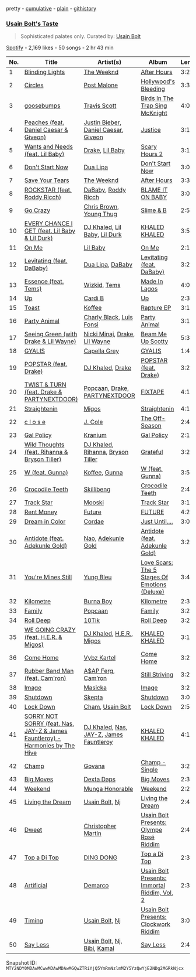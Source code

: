 pretty - [cumulative](/playlists/cumulative/37i9dQZF1DX6Bb2CGbkkCE.md) - [plain](/playlists/plain/37i9dQZF1DX6Bb2CGbkkCE) - [githistory](https://github.githistory.xyz/mackorone/spotify-playlist-archive/blob/main/playlists/plain/37i9dQZF1DX6Bb2CGbkkCE)

### [Usain Bolt's Taste](https://open.spotify.com/playlist/37i9dQZF1DX6Bb2CGbkkCE)

> Sophisticated palates only\. Curated by: <a href="https://open.spotify.com/artist/2PIYZpNwZRt8BDALIFazZh?si=s0u7SNJXQQ\-JKMPH3p8dSw">Usain Bolt</a>

[Spotify](https://open.spotify.com/user/spotify) - 2,169 likes - 50 songs - 2 hr 43 min

| No. | Title | Artist(s) | Album | Length |
|---|---|---|---|---|
| 1 | [Blinding Lights](https://open.spotify.com/track/0VjIjW4GlUZAMYd2vXMi3b) | [The Weeknd](https://open.spotify.com/artist/1Xyo4u8uXC1ZmMpatF05PJ) | [After Hours](https://open.spotify.com/album/4yP0hdKOZPNshxUOjY0cZj) | 3:20 |
| 2 | [Circles](https://open.spotify.com/track/21jGcNKet2qwijlDFuPiPb) | [Post Malone](https://open.spotify.com/artist/246dkjvS1zLTtiykXe5h60) | [Hollywood's Bleeding](https://open.spotify.com/album/4g1ZRSobMefqF6nelkgibi) | 3:35 |
| 3 | [goosebumps](https://open.spotify.com/track/6gBFPUFcJLzWGx4lenP6h2) | [Travis Scott](https://open.spotify.com/artist/0Y5tJX1MQlPlqiwlOH1tJY) | [Birds In The Trap Sing McKnight](https://open.spotify.com/album/42WVQWuf1teDysXiOupIZt) | 4:03 |
| 4 | [Peaches \(feat\. Daniel Caesar & Giveon\)](https://open.spotify.com/track/4iJyoBOLtHqaGxP12qzhQI) | [Justin Bieber](https://open.spotify.com/artist/1uNFoZAHBGtllmzznpCI3s), [Daniel Caesar](https://open.spotify.com/artist/20wkVLutqVOYrc0kxFs7rA), [Giveon](https://open.spotify.com/artist/4fxd5Ee7UefO4CUXgwJ7IP) | [Justice](https://open.spotify.com/album/5dGWwsZ9iB2Xc3UKR0gif2) | 3:18 |
| 5 | [Wants and Needs \(feat\. Lil Baby\)](https://open.spotify.com/track/65OVbaJR5O1RmwOQx0875b) | [Drake](https://open.spotify.com/artist/3TVXtAsR1Inumwj472S9r4), [Lil Baby](https://open.spotify.com/artist/5f7VJjfbwm532GiveGC0ZK) | [Scary Hours 2](https://open.spotify.com/album/5LuoozUhs2pl3glZeAJl89) | 3:12 |
| 6 | [Don't Start Now](https://open.spotify.com/track/6WrI0LAC5M1Rw2MnX2ZvEg) | [Dua Lipa](https://open.spotify.com/artist/6M2wZ9GZgrQXHCFfjv46we) | [Don't Start Now](https://open.spotify.com/album/0ix3XtPV1LwmZADsprKxcp) | 3:03 |
| 7 | [Save Your Tears](https://open.spotify.com/track/5QO79kh1waicV47BqGRL3g) | [The Weeknd](https://open.spotify.com/artist/1Xyo4u8uXC1ZmMpatF05PJ) | [After Hours](https://open.spotify.com/album/4yP0hdKOZPNshxUOjY0cZj) | 3:35 |
| 8 | [ROCKSTAR \(feat\. Roddy Ricch\)](https://open.spotify.com/track/7ytR5pFWmSjzHJIeQkgog4) | [DaBaby](https://open.spotify.com/artist/4r63FhuTkUYltbVAg5TQnk), [Roddy Ricch](https://open.spotify.com/artist/757aE44tKEUQEqRuT6GnEB) | [BLAME IT ON BABY](https://open.spotify.com/album/623PL2MBg50Br5dLXC9E9e) | 3:01 |
| 9 | [Go Crazy](https://open.spotify.com/track/1IIKrJVP1C9N7iPtG6eOsK) | [Chris Brown](https://open.spotify.com/artist/7bXgB6jMjp9ATFy66eO08Z), [Young Thug](https://open.spotify.com/artist/50co4Is1HCEo8bhOyUWKpn) | [Slime & B](https://open.spotify.com/album/7fZKtzZAsfH0kzeTivu5TG) | 2:56 |
| 10 | [EVERY CHANCE I GET \(feat\. Lil Baby & Lil Durk\)](https://open.spotify.com/track/1EJIcDYXwSqipW5dFe4uJz) | [DJ Khaled](https://open.spotify.com/artist/0QHgL1lAIqAw0HtD7YldmP), [Lil Baby](https://open.spotify.com/artist/5f7VJjfbwm532GiveGC0ZK), [Lil Durk](https://open.spotify.com/artist/3hcs9uc56yIGFCSy9leWe7) | [KHALED KHALED](https://open.spotify.com/album/5kE2OAuUYGBqqzscqgBXXf) | 3:56 |
| 11 | [On Me](https://open.spotify.com/track/4Iedi94TIaB2GGb1nMB68v) | [Lil Baby](https://open.spotify.com/artist/5f7VJjfbwm532GiveGC0ZK) | [On Me](https://open.spotify.com/album/25gJpQKgXxT5CrMitr0DQO) | 2:15 |
| 12 | [Levitating \(feat\. DaBaby\)](https://open.spotify.com/track/463CkQjx2Zk1yXoBuierM9) | [Dua Lipa](https://open.spotify.com/artist/6M2wZ9GZgrQXHCFfjv46we), [DaBaby](https://open.spotify.com/artist/4r63FhuTkUYltbVAg5TQnk) | [Levitating \(feat\. DaBaby\)](https://open.spotify.com/album/04m06KhJUuwe1Q487puIud) | 3:23 |
| 13 | [Essence \(feat\. Tems\)](https://open.spotify.com/track/5FG7Tl93LdH117jEKYl3Cm) | [Wizkid](https://open.spotify.com/artist/3tVQdUvClmAT7URs9V3rsp), [Tems](https://open.spotify.com/artist/687cZJR45JO7jhk1LHIbgq) | [Made In Lagos](https://open.spotify.com/album/6HpMdN52TfJAwVbmkrFeBN) | 4:08 |
| 14 | [Up](https://open.spotify.com/track/1XXimziG1uhM0eDNCZCrUl) | [Cardi B](https://open.spotify.com/artist/4kYSro6naA4h99UJvo89HB) | [Up](https://open.spotify.com/album/5BNrcvfbLyADks4RXPW7VP) | 2:36 |
| 15 | [Toast](https://open.spotify.com/track/7sd72KZS8D59g5NmhxyHpJ) | [Koffee](https://open.spotify.com/artist/1gWjcmBsveEYMxOZ0VRi32) | [Rapture EP](https://open.spotify.com/album/0v1VLjgwVun46wA13DWUJI) | 3:11 |
| 16 | [Party Animal](https://open.spotify.com/track/5vc9YsAEBWbRVvgKUcA5vs) | [Charly Black](https://open.spotify.com/artist/5sK8BsvyDl4TFA6KaBf8or), [Luis Fonsi](https://open.spotify.com/artist/4V8Sr092TqfHkfAA5fXXqG) | [Party Animal](https://open.spotify.com/album/3eOXiZ4HVNafqio5wKJRcG) | 3:15 |
| 17 | [Seeing Green \(with Drake & Lil Wayne\)](https://open.spotify.com/track/1TZv3bujNaYz646eezRE91) | [Nicki Minaj](https://open.spotify.com/artist/0hCNtLu0JehylgoiP8L4Gh), [Drake](https://open.spotify.com/artist/3TVXtAsR1Inumwj472S9r4), [Lil Wayne](https://open.spotify.com/artist/55Aa2cqylxrFIXC767Z865) | [Beam Me Up Scotty](https://open.spotify.com/album/2upw5IrzeqKApIQZyx5o6r) | 5:39 |
| 18 | [GYALIS](https://open.spotify.com/track/7wpyrkjEgz7W1vNYDxMKrF) | [Capella Grey](https://open.spotify.com/artist/59HbaJ5E8ud7FNLGqUN1KH) | [GYALIS](https://open.spotify.com/album/7GbE1XjMbpkSxGkmUr7Ck4) | 1:45 |
| 19 | [POPSTAR \(feat\. Drake\)](https://open.spotify.com/track/6EDO9iiTtwNv6waLwa1UUq) | [DJ Khaled](https://open.spotify.com/artist/0QHgL1lAIqAw0HtD7YldmP), [Drake](https://open.spotify.com/artist/3TVXtAsR1Inumwj472S9r4) | [POPSTAR \(feat\. Drake\)](https://open.spotify.com/album/5nNtpPsSUgb9Hlb3dF1gXa) | 3:20 |
| 20 | [TWIST & TURN \(feat\. Drake & PARTYNEXTDOOR\)](https://open.spotify.com/track/27g5G3TW90FSm3YxclYpAs) | [Popcaan](https://open.spotify.com/artist/62DmErcU7dqZbJaDqwsqzR), [Drake](https://open.spotify.com/artist/3TVXtAsR1Inumwj472S9r4), [PARTYNEXTDOOR](https://open.spotify.com/artist/2HPaUgqeutzr3jx5a9WyDV) | [FIXTAPE](https://open.spotify.com/album/0fwiBiv1i0rJzdJGCaHVJi) | 4:19 |
| 21 | [Straightenin](https://open.spotify.com/track/3X2r2CnHOJeV5YekPTgBnK) | [Migos](https://open.spotify.com/artist/6oMuImdp5ZcFhWP0ESe6mG) | [Straightenin](https://open.spotify.com/album/7MFj8Fxl8OrEAOyOBSMz51) | 4:15 |
| 22 | [c l o s e](https://open.spotify.com/track/4YiY551vHi6glMtgVxuqAy) | [J\. Cole](https://open.spotify.com/artist/6l3HvQ5sa6mXTsMTB19rO5) | [The Off\-Season](https://open.spotify.com/album/4JAvwK4APPArjIsOdGoJXX) | 2:48 |
| 23 | [Gal Policy](https://open.spotify.com/track/7yJG5oJwYfom8AVXDcgFLx) | [Kranium](https://open.spotify.com/artist/1LKo6ZA3RNvKtLa6zDu32S) | [Gal Policy](https://open.spotify.com/album/5x1BzHxHcnvjru9T9iA4R8) | 2:16 |
| 24 | [Wild Thoughts \(feat\. Rihanna & Bryson Tiller\)](https://open.spotify.com/track/45XhKYRRkyeqoW3teSOkCM) | [DJ Khaled](https://open.spotify.com/artist/0QHgL1lAIqAw0HtD7YldmP), [Rihanna](https://open.spotify.com/artist/5pKCCKE2ajJHZ9KAiaK11H), [Bryson Tiller](https://open.spotify.com/artist/2EMAnMvWE2eb56ToJVfCWs) | [Grateful](https://open.spotify.com/album/3HhZbSJdhOqMSaRbEt3gtw) | 3:24 |
| 25 | [W \(feat\. Gunna\)](https://open.spotify.com/track/6xW2g0c5uSoa3S6xk9eI4j) | [Koffee](https://open.spotify.com/artist/1gWjcmBsveEYMxOZ0VRi32), [Gunna](https://open.spotify.com/artist/2hlmm7s2ICUX0LVIhVFlZQ) | [W \(feat\. Gunna\)](https://open.spotify.com/album/4CGh0wfCdEh3xZVHx8uJK5) | 3:50 |
| 26 | [Crocodile Teeth](https://open.spotify.com/track/2QXv4NKNCuqCDmOTwcOjrN) | [Skillibeng](https://open.spotify.com/artist/5FkUhnHQ0KC63549LHHtst) | [Crocodile Teeth](https://open.spotify.com/album/3f1oDLHky5itUghicXgwjg) | 2:46 |
| 27 | [Track Star](https://open.spotify.com/track/5hChuUMe5iHfjkXgzj1D4b) | [Mooski](https://open.spotify.com/artist/4NqH3V7GS0Igs1VyGMXEi8) | [Track Star](https://open.spotify.com/album/7yvSdViuYJjZwXWtSwYu3D) | 3:19 |
| 28 | [Rent Money](https://open.spotify.com/track/5W9QCBJ6Em0XWX333YrNhc) | [Future](https://open.spotify.com/artist/1RyvyyTE3xzB2ZywiAwp0i) | [FUTURE](https://open.spotify.com/album/17FBoXK1NU2rvJBbzdzw0r) | 4:25 |
| 29 | [Dream in Color](https://open.spotify.com/track/4f7BNSy2ZVeabUJtjTX3kP) | [Cordae](https://open.spotify.com/artist/0huGjMyP507tBCARyzSkrv) | [Just Until....](https://open.spotify.com/album/0mRCQ9zhXQTjXusVJfSXoW) | 3:02 |
| 30 | [Antidote \(feat\. Adekunle Gold\)](https://open.spotify.com/track/1ndeyZurGdaWqLh3srX0ia) | [Nao](https://open.spotify.com/artist/7aFTOGFDEqDtJUCziLVsVC), [Adekunle Gold](https://open.spotify.com/artist/2IK173RXLiCSQ8fhDlAb3s) | [Antidote \(feat\. Adekunle Gold\)](https://open.spotify.com/album/3KQZiAYQg3kXCKPKKNDdbX) | 3:22 |
| 31 | [You're Mines Still](https://open.spotify.com/track/3wJ1OyP3Fugmi8t41e1zQ6) | [Yung Bleu](https://open.spotify.com/artist/3KNIG74xSTc3dj0TRy7pGX) | [Love Scars: The 5 Stages Of Emotions \(Deluxe\)](https://open.spotify.com/album/2RhpPh3aaviygDMbFUa3HG) | 3:41 |
| 32 | [Kilometre](https://open.spotify.com/track/0oQgoesQJq0fRnWOY1D73g) | [Burna Boy](https://open.spotify.com/artist/3wcj11K77LjEY1PkEazffa) | [Kilometre](https://open.spotify.com/album/6Vqv0UEcqmB1mMvvxZ4Y9T) | 2:32 |
| 33 | [Family](https://open.spotify.com/track/1YRzgVYXnobOo68q4F6DEE) | [Popcaan](https://open.spotify.com/artist/62DmErcU7dqZbJaDqwsqzR) | [Family](https://open.spotify.com/album/09pESGCreuRO6zGh6Sfloy) | 3:21 |
| 34 | [Roll Deep](https://open.spotify.com/track/5I55hcZJTmdVtyJC4Sn7ae) | [10Tik](https://open.spotify.com/artist/6I1j34QzSTWe6u4qQWKYJe) | [Roll Deep](https://open.spotify.com/album/0DVnruHgsqHFIoYnmpYlc2) | 3:27 |
| 35 | [WE GOING CRAZY \(feat\. H.E.R\. & Migos\)](https://open.spotify.com/track/6BvcWv1vfVJSoWix7L5BAP) | [DJ Khaled](https://open.spotify.com/artist/0QHgL1lAIqAw0HtD7YldmP), [H.E.R.](https://open.spotify.com/artist/3Y7RZ31TRPVadSFVy1o8os), [Migos](https://open.spotify.com/artist/6oMuImdp5ZcFhWP0ESe6mG) | [KHALED KHALED](https://open.spotify.com/album/5kE2OAuUYGBqqzscqgBXXf) | 3:16 |
| 36 | [Come Home](https://open.spotify.com/track/48RxnStoXfZsH0hWuWiJ3C) | [Vybz Kartel](https://open.spotify.com/artist/2NUz5P42WqkxilbI8ocN76) | [Come Home](https://open.spotify.com/album/29K1WhYMmqwUGj3mU4Z0uc) | 3:20 |
| 37 | [Rubber Band Man \(feat\. Cam'ron\)](https://open.spotify.com/track/6YVbCxw3Yqyj4dRomrXPhl) | [A$AP Ferg](https://open.spotify.com/artist/5dHt1vcEm9qb8fCyLcB3HL), [Cam’ron](https://open.spotify.com/artist/7iMvwE8qANp3aIfAGKEAwS) | [Still Striving](https://open.spotify.com/album/0tQ7Iu6EicQTPyhYRNWjaT) | 3:25 |
| 38 | [Image](https://open.spotify.com/track/4E7Z0BHW17nBn1Q4uYRzjO) | [Masicka](https://open.spotify.com/artist/2Gzy8TYJ5xrEMDyUjZuDsK) | [Image](https://open.spotify.com/album/6F4IbgOUb0SYJ4lDxJDQzM) | 3:22 |
| 39 | [Shutdown](https://open.spotify.com/track/22okfZRLfP6hxuplYUGef6) | [Skepta](https://open.spotify.com/artist/2p1fiYHYiXz9qi0JJyxBzN) | [Shutdown](https://open.spotify.com/album/0xCAtTLLKHVXXRG3QszG7Y) | 3:08 |
| 40 | [Lock Down](https://open.spotify.com/track/1tdmgA42t9diBG4wleVU17) | [Cham](https://open.spotify.com/artist/5G8IlDlnPQPN4YmtJ6NDxK), [Usain Bolt](https://open.spotify.com/artist/2PIYZpNwZRt8BDALIFazZh) | [Lock Down](https://open.spotify.com/album/7iJDXxSGrAkRtYxChh4476) | 2:57 |
| 41 | [SORRY NOT SORRY \(feat\. Nas, JAY\-Z & James Fauntleroy\) \- Harmonies by The Hive](https://open.spotify.com/track/5OypcrFg58e4k2iYHi69ED) | [DJ Khaled](https://open.spotify.com/artist/0QHgL1lAIqAw0HtD7YldmP), [Nas](https://open.spotify.com/artist/20qISvAhX20dpIbOOzGK3q), [JAY\-Z](https://open.spotify.com/artist/3nFkdlSjzX9mRTtwJOzDYB), [James Fauntleroy](https://open.spotify.com/artist/5ooSG9S0glqP5ZrqqaHBvT) | [KHALED KHALED](https://open.spotify.com/album/5kE2OAuUYGBqqzscqgBXXf) | 4:18 |
| 42 | [Champ](https://open.spotify.com/track/1g4ziqH1kWahITvZg8ppUO) | [Govana](https://open.spotify.com/artist/5Xi3NfsVBIEbaWVUfBTy39) | [Champ \- Single](https://open.spotify.com/album/0JbpYmI0C4fBzPLBLqVOlQ) | 3:25 |
| 43 | [Big Moves](https://open.spotify.com/track/5ZbQwNgXeuuKbVOPDam4JX) | [Dexta Daps](https://open.spotify.com/artist/28UDeKu2FPrU0T7dpUiSGY) | [Big Moves](https://open.spotify.com/album/19DUz6GJ0KKs1qJluRYzcQ) | 2:39 |
| 44 | [Weekend](https://open.spotify.com/track/4u4YhCbM8W7bK4mXrKgzO3) | [Munga Honorable](https://open.spotify.com/artist/4N6urvy01I1p3ZgWLDjmKU) | [Weekend](https://open.spotify.com/album/2px81nLEeDMKqaHeyMuYyz) | 2:20 |
| 45 | [Living the Dream](https://open.spotify.com/track/3UAYoYYAgyg7ZHpV59qZY5) | [Usain Bolt](https://open.spotify.com/artist/2PIYZpNwZRt8BDALIFazZh), [Nj](https://open.spotify.com/artist/3KNcuLUfY5AqiRXASRFWjC) | [Living the Dream](https://open.spotify.com/album/2PQOmBbpyV0hBm6P8HcBFE) | 2:48 |
| 46 | [Dweet](https://open.spotify.com/track/17v1kXWmTCnXMOoZ6wDjSs) | [Christopher Martin](https://open.spotify.com/artist/3dXC1YPbnQPsfHPVkm1ipj) | [Usain Bolt Presents: Olympe Rosé Riddim](https://open.spotify.com/album/2SkSBJ1pRPIsQODif3Wqhk) | 2:45 |
| 47 | [Top a Di Top](https://open.spotify.com/track/1E50X8pyYgpZNYR9h7wj1L) | [DING DONG](https://open.spotify.com/artist/351x2S7CduShTNvtzgkMl7) | [Top a Di Top](https://open.spotify.com/album/4Me1gzbHBfpc25iX0xLTEM) | 2:39 |
| 48 | [Artificial](https://open.spotify.com/track/0im9PGSu7iT5JlLAFqfM4C) | [Demarco](https://open.spotify.com/artist/0af5VM6xubf8EXKvoG35x6) | [Usain Bolt Presents: Immortal Riddim, Vol\. 2](https://open.spotify.com/album/4Pp36Kk5mWXwQQwndpOp4Y) | 2:36 |
| 49 | [Timing](https://open.spotify.com/track/3DWw2xtPBpv4fmp6MtGSrT) | [Usain Bolt](https://open.spotify.com/artist/2PIYZpNwZRt8BDALIFazZh), [Nj](https://open.spotify.com/artist/3KNcuLUfY5AqiRXASRFWjC) | [Usain Bolt Presents: Clockwork Riddim](https://open.spotify.com/album/1DwPjiZIEfx2jkaZjoS8IY) | 3:09 |
| 50 | [Say Less](https://open.spotify.com/track/0BCQnF3a3ZKLGbaN6nD3co) | [Usain Bolt](https://open.spotify.com/artist/2PIYZpNwZRt8BDALIFazZh), [Nj](https://open.spotify.com/artist/3KNcuLUfY5AqiRXASRFWjC), [Bibi](https://open.spotify.com/artist/6SC0EXdxo6LSCSsspDxXyT), [Kamal](https://open.spotify.com/artist/49QARoeIkbAkdg1YXaUJ9s) | [Say Less](https://open.spotify.com/album/4qRk52lROgGgQMT9gXY0WA) | 2:40 |

Snapshot ID: `MTY2NDY0MDAwMCwwMDAwMDAwMGQwZTRiYjQ5YmRmNzlmM2Y5YzQwYjE2NDg2MGRkNjcx`
